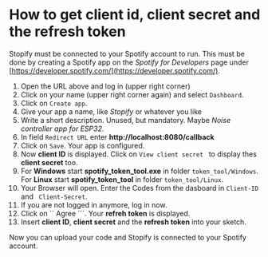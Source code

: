 # How to get client id, client secret and the refresh token

Stopify must be connected to your Spotify account to run. This must be done by creating a Spotify app on the *Spotify for Developers* page under [https://developer.spotify.com/](https://developer.spotify.com/).

1. Open the URL above and log in (upper right corner)
2. Click on your name (upper right corner again) and select ``` Dashboard ```.
3. Click on ``` Create app ```.
4. Give your app a name, like *Stopify* or whatever you like
5. Write a short description. Unused, but mandatory. Maybe *Noise controller app for ESP32*.
6. In field ``` Redirect URL ``` enter **http://localhost:8080/callback**
7. Click on ``` Save ```. Your app is configured.
8. Now **client ID** is displayed. Click on ``` View client secret  ``` to display thes **client secret** too.
9. For **Windows** start **spotify_token_tool.exe** in folder ``` token_tool/Windows ```.  
  For **Linux** start **spotify_token_tool** in folder ``` token_tool/Linux ```.
10. Your Browser will open. Enter the Codes from the dasboard in ``` Client-ID ``` and ``` Client-Secret```.
11. If you are not logged in anymore, log in now.
12. Click on `` Agree ```. Your **refreh token** is displayed.
13. Insert **client ID**, **client secret** and the **refresh token** into your sketch.

Now you can upload your code and Stopify is connected to your Spotify account.
